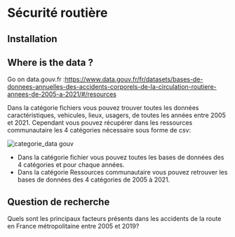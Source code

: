 # Sécurité routière

## Installation


## Where is the data ?

Go on data.gouv.fr :https://www.data.gouv.fr/fr/datasets/bases-de-donnees-annuelles-des-accidents-corporels-de-la-circulation-routiere-annees-de-2005-a-2021/#/resources 

Dans la catégorie fichiers vous pouvez trouver toutes les données caractéristiques, vehicules, lieux, usagers, de toutes les années entre 2005 et 2021. Cependant vous pouvez récupérer dans les ressources communautaire les 4 catégories nécessaire sous forme de csv: 

![categorie_data gouv](https://user-images.githubusercontent.com/125503955/236210504-2d3cb6bc-cb96-43d2-9bec-6dc01dae04d3.png)

- Dans la catégorie fichier vous pouvez toutes les bases de données des 4 catégories et pour chaque années. 
- Dans la catégorie Ressources communautaire vous pouvez retrouver les bases de données des 4 catégories de 2005 à 2021.


## Question de recherche

Quels sont les principaux facteurs présents dans les accidents de la route en France métropolitaine entre 2005 et 2019?


